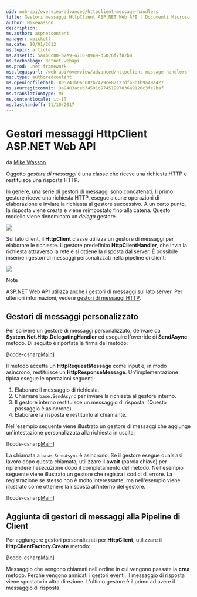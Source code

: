 ```yaml
---
uid: web-api/overview/advanced/httpclient-message-handlers
title: Gestori messaggi HttpClient ASP.NET Web API | Documenti Microsoft
author: MikeWasson
description: 
ms.author: aspnetcontent
manager: wpickett
ms.date: 10/01/2012
ms.topic: article
ms.assetid: 5a4b6c80-b2e9-4710-8969-d5076f7f82b8
ms.technology: dotnet-webapi
ms.prod: .net-framework
msc.legacyurl: /web-api/overview/advanced/httpclient-message-handlers
msc.type: authoredcontent
ms.openlocfilehash: 805741b0ac682b7479ce82127df48b1b9a49a427
ms.sourcegitcommit: 9a9483aceb34591c97451997036a9120c3fe2baf
ms.translationtype: MT
ms.contentlocale: it-IT
ms.lasthandoff: 11/10/2017
---
```

<a name="httpclient-message-handlers-in-aspnet-web-api"></a>Gestori messaggi HttpClient ASP.NET Web API
====================
da [Mike Wasson](https://github.com/MikeWasson)

Oggetto *gestore di messaggi* è una classe che riceve una richiesta HTTP e restituisce una risposta HTTP.

In genere, una serie di gestori di messaggi sono concatenati. Il primo gestore riceve una richiesta HTTP, esegue alcune operazioni di elaborazione e inviare la richiesta al gestore successivo. A un certo punto, la risposta viene creata e viene reimpostato fino alla catena. Questo modello viene denominato un *delega* gestore.

![](httpclient-message-handlers/_static/image1.png)

Sul lato client, il **HttpClient** classe utilizza un gestore di messaggi per elaborare le richieste. Il gestore predefinito **HttpClientHandler**, che invia la richiesta attraverso la rete e si ottiene la risposta dal server. È possibile inserire i gestori di messaggi personalizzati nella pipeline di client:

![](httpclient-message-handlers/_static/image2.png)

> [!NOTE]
> ASP.NET Web API utilizza anche i gestori di messaggi sul lato server. Per ulteriori informazioni, vedere [gestori di messaggi HTTP](http-message-handlers.md).


## <a name="custom-message-handlers"></a>Gestori di messaggi personalizzato

Per scrivere un gestore di messaggi personalizzato, derivare da **System.Net.Http.DelegatingHandler** ed eseguire l'override di **SendAsync** metodo. Di seguito è riportata la firma del metodo:

[!code-csharp[Main](httpclient-message-handlers/samples/sample1.cs)]

Il metodo accetta un **HttpRequestMessage** come input e, in modo asincrono, restituisce un **HttpResponseMessage**. Un'implementazione tipica esegue le operazioni seguenti:

1. Elaborare il messaggio di richiesta.
2. Chiamare `base.SendAsync` per inviare la richiesta al gestore interno.
3. Il gestore interno restituisce un messaggio di risposta. (Questo passaggio è asincrono).
4. Elaborare la risposta e restituirlo al chiamante.

Nell'esempio seguente viene illustrato un gestore di messaggi che aggiunge un'intestazione personalizzata alla richiesta in uscita:

[!code-csharp[Main](httpclient-message-handlers/samples/sample2.cs)]

La chiamata a `base.SendAsync` è asincrono. Se il gestore esegue qualsiasi lavoro dopo questa chiamata, utilizzare il **await** (parola chiave) per riprendere l'esecuzione dopo il completamento del metodo. Nell'esempio seguente viene illustrato un gestore che registra i codici di errore. La registrazione se stesso non è molto interessante, ma nell'esempio viene illustrato come ottenere la risposta all'interno del gestore.

[!code-csharp[Main](httpclient-message-handlers/samples/sample3.cs?highlight=10,13)]

## <a name="adding-message-handlers-to-the-client-pipeline"></a>Aggiunta di gestori di messaggi alla Pipeline di Client

Per aggiungere gestori personalizzati per **HttpClient**, utilizzare il **HttpClientFactory.Create** metodo:

[!code-csharp[Main](httpclient-message-handlers/samples/sample4.cs)]

Messaggio che vengono chiamati nell'ordine in cui vengono passate la **crea** metodo. Perché vengono annidati i gestori eventi, il messaggio di risposta viene spostato in altra direzione. L'ultimo gestore è il primo ad avere il messaggio di risposta.
